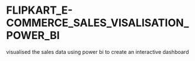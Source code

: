 # FLIPKART_E-COMMERCE_SALES_VISALISATION_POWER_BI
visualised the sales data using power bi to create an interactive dashboard
